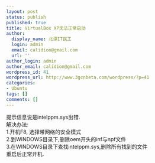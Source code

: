 ```yaml
---
layout: post
status: publish
published: true
title: VirtualBox XP无法正常启动
author:
  display_name: 北漂IT民工
  login: admin
  email: calidion@gmail.com
  url: ''
author_login: admin
author_email: calidion@gmail.com
wordpress_id: 41
wordpress_url: http://www.3gcnbeta.com/wordpress/?p=41
categories:
- Ubuntu
tags: []
comments: []
---
```

<p>提示信息说是intelppm.sys出错.<br />
解决办法:<br />
1.开机F8, 选择带网络的安全模式<br />
2.到WINDOWS目录下,删除oem开头的inf与npf文件<br />
3.在WINDOWS目录下查找intelppm.sys,删除所有找到的文件<br />
重启后正常开机.</p>
